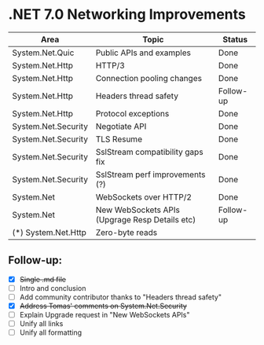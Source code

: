 # .NET 7.0 Networking Improvements

Area | Topic | Status
--|--|--
System.Net.Quic | Public APIs and examples | Done
System.Net.Http | HTTP/3 | Done
System.Net.Http | Connection pooling changes | Done
System.Net.Http | Headers thread safety | Follow-up
System.Net.Http | Protocol exceptions | Done
System.Net.Security | Negotiate API | Done
System.Net.Security | TLS Resume | Done
System.Net.Security | SslStream compatibility gaps fix | Done
System.Net.Security | SslStream perf improvements (?) | Done
System.Net | WebSockets over HTTP/2 | Done
System.Net | New WebSockets APIs (Upgrage Resp Details etc) | Follow-up
(*) System.Net.Http | Zero-byte reads |

## Follow-up:

 - [x] ~~Single .md file~~
 - [ ] Intro and conclusion
 - [ ] Add community contributor thanks to "Headers thread safety"
 - [x] ~~Address Tomas' comments on System.Net.Security~~
 - [ ] Explain Upgrade request in "New WebSockets APIs"
 - [ ] Unify all links
 - [ ] Unify all formatting
